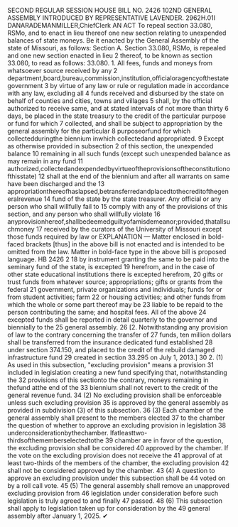 SECOND REGULAR SESSION
HOUSE BILL NO. 2426
102ND GENERAL ASSEMBLY
INTRODUCED BY REPRESENTATIVE LAVENDER.
2962H.01I DANARADEMANMILLER,ChiefClerk
AN ACT
To repeal section 33.080, RSMo, and to enact in lieu thereof one new section relating to
unexpended balances of state moneys.
Be it enacted by the General Assembly of the state of Missouri, as follows:
Section A. Section 33.080, RSMo, is repealed and one new section enacted in lieu
2 thereof, to be known as section 33.080, to read as follows:
33.080. 1. All fees, funds and moneys from whatsoever source received by any
2 department,board,bureau,commission,institution,officialoragencyofthestategovernment
3 by virtue of any law or rule or regulation made in accordance with any law, excluding all
4 funds received and disbursed by the state on behalf of counties and cities, towns and villages
5 shall, by the official authorized to receive same, and at stated intervals of not more than thirty
6 days, be placed in the state treasury to the credit of the particular purpose or fund for which
7 collected, and shall be subject to appropriation by the general assembly for the particular
8 purposeorfund for which collectedduringthe biennium inwhich collectedand appropriated.
9 Except as otherwise provided in subsection 2 of this section, the unexpended balance
10 remaining in all such funds (except such unexpended balance as may remain in any fund
11 authorized,collectedandexpendedbyvirtueoftheprovisionsoftheconstitutionofthisstate)
12 shall at the end of the biennium and after all warrants on same have been discharged and the
13 appropriationthereofhaslapsed,betransferredandplacedtothecreditofthegeneralrevenue
14 fund of the state by the state treasurer. Any official or any person who shall willfully fail to
15 comply with any of the provisions of this section, and any person who shall willfully violate
16 anyprovisionhereof,shallbedeemedguiltyofamisdemeanor;provided,thatallsuchmoney
17 received by the curators of the University of Missouri except those funds required by law or
EXPLANATION — Matter enclosed in bold-faced brackets [thus] in the above bill is not enacted and is
intended to be omitted from the law. Matter in bold-face type in the above bill is proposed language.
HB 2426 2
18 by instrument granting the same to be paid into the seminary fund of the state, is excepted
19 herefrom, and in the case of other state educational institutions there is excepted herefrom,
20 gifts or trust funds from whatever source; appropriations; gifts or grants from the federal
21 government, private organizations and individuals; funds for or from student activities; farm
22 or housing activities; and other funds from which the whole or some part thereof may be
23 liable to be repaid to the person contributing the same; and hospital fees. All of the above
24 excepted funds shall be reported in detail quarterly to the governor and biennially to the
25 general assembly.
26 [2. Notwithstanding any provision of law to the contrary concerning the transfer of
27 funds, ten million dollars shall be transferred from the insurance dedicated fund established
28 under section 374.150, and placed to the credit of the rebuild damaged infrastructure fund
29 created in section 33.295 on July 1, 2013.]
30 2. (1) As used in this subsection, "excluding provision" means a provision
31 included in legislation creating a new fund specifying that, notwithstanding the
32 provisions of this sectionto the contrary, moneys remaining in thefund atthe end of the
33 biennium shall not revert to the credit of the general revenue fund.
34 (2) No excluding provision shall be enforceable unless such excluding provision
35 is approved by the general assembly as provided in subdivision (3) of this subsection.
36 (3) Each chamber of the general assembly shall present to the members elected
37 to the chamber the question of whether to approve an excluding provision in legislation
38 underconsiderationbythechamber. Ifatleasttwo-thirdsofthememberselectedtothe
39 chamber are in favor of the question, the excluding provision shall be considered
40 approved by the chamber. If the vote on the excluding provision does not receive the
41 approval of at least two-thirds of the members of the chamber, the excluding provision
42 shall not be considered approved by the chamber.
43 (4) A question to approve an excluding provision under this subsection shall be
44 voted on by a roll call vote.
45 (5) The general assembly shall remove an unapproved excluding provision from
46 legislation under consideration before such legislation is truly agreed to and finally
47 passed.
48 (6) This subsection shall apply to legislation taken up for consideration by the
49 general assembly after January 1, 2025.
✔